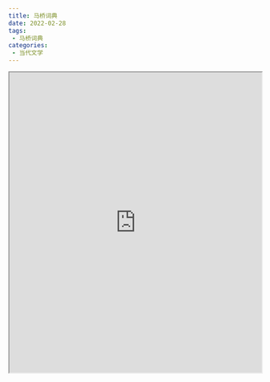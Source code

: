 ```yaml
---
title: 马桥词典
date: 2022-02-28
tags:
 - 马桥词典
categories:
 - 当代文学
---
```




<iframe src="https://study-doc.yourtools.icu/pdf/web/viewer.html?file=https://vkceyugu.cdn.bspapp.com/VKCEYUGU-e9075d72-0451-48df-afe1-d46932ae4554/06926445-58fe-46cb-b5a4-8b13653e15dc.pdf" width="100%" height="600px"></iframe>
